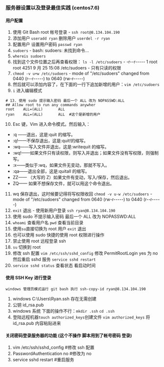### 服务器设置以及登录最佳实践 (centos7.6)

#### 用户配置

1. 使用 Git Bash root 帐号登录 - `ssh root@8.134.104.190`
2. 添加用户 `useradd ryan` 删除用户 `userdel -r ryan`
3. 配置用户 设置用户密码 `passwd ryan`
4. `sudoers` - bash: sudoers: 未找到命令...
5. `whereis sudoers`
6. 找到这个文件位置之后再查看权限： `ls -l /etc/sudoers` - -r--r----- 1 root root 4251 9 月 25 15:08 /etc/sudoers - 只有只读的权限
7. `chmod -v u+w /etc/sudoers` - mode of "/etc/sudoers" changed from 0440 (r--r-----) to 0640 (rw-r-----)
8. 然后就可以添加内容了，在下面的一行下追加新增的用户：`vim /etc/sudoers`
9. `i` 进入编辑模式

```shell
# 13. 使用 sudo 提示输入密码 最后一个 ALL 改为 NOPASSWD:ALL
## Allow root to run any commands anywher
root    ALL=(ALL)       ALL
ryan    ALL=(ALL)       ALL  #这个是新增的用户
```

10. Esc 键，Vim 进入命令模式。然后输入：

- :q ——退出，这是:quit 的缩写。
- :q!——不保存退出，这是:quit!的缩写。
- :wq——写入文件并退出，这是:writequit 的缩写。
- :wq!——如果文件只有读权限，则写入并退出；如果文件没有写权限，则强制写。
- :x——类似于:wq，如果文件无变动，那就不写入。
- :qa——退出全部，这是:quitall 的缩写。
- ZZ—— （大写的 Z）如果文件有变动，写入/保存，然后退出。
- ZQ—— 如果不想保存文件，就可以用这个命令退出。

11. wq 保存退出，这时候要记得将写权限收回 `chmod -v u-w /etc/sudoers` - mode of "/etc/sudoers" changed from 0640 (rw-r-----) to 0440 (r--r-----)
12. `exit` 退出 - 使用新用户登录 `ssh ryan@8.134.104.190`
13. 使用 sudo 不提示输入密码 最后一个 ALL 改为 NOPASSWD:ALL
14. `whoami` 查看用户名 `pwd` 查看当前目录
15. 使用`su`直接切换为 root 用户 `exit` 退出
16. 也可以使用 sudo 快捷的使用 root 权限进行操作
17. 禁止使用 root 远程登录 ssh
18. `su` 切换到 root
19. 修改 ssh 配置 `vim /etc/ssh/sshd_config` 修改 PermitRootLogin yes 为 no 然后重启 sshd 服务 `service sshd restart`
20. `service sshd status` 查看状态 看启动时间

#### 使用 SSH Key 进行登录

`windows 管理员模式运行 git bash 执行 ssh-copy-id ryan@8.134.104.190`

1. windows C:\Users\Ryan\.ssh 存在无需创建
2. 公钥 id_rsa.pub
3. windows 系统 下面的操作不行：`mkdir .ssh` `cd .ssh`
4. 登陆远程机器`touch authorized_keys`创建文件 `vim authorized_keys` 将 id_rsa.pub 内容粘贴进来

#### 关闭密码登录服务器的功能 (这个不操作 脚本用到了帐号密码 登录)

1. vim /etc/ssh/sshd_config #修改 ssh 配置
2. PasswordAuthentication no #修改为 no
3. service sshd restart #重启服务
